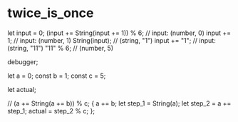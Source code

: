 # twice_is_once


let input = 0;
(input += String(input += 1)) % 6;
  // input: (number, 0)
  input += 1;
  // input: (number, 1)
  String(input);
  // (string, "1")
  input += "1";
  // input: (string, "11")
  "11" % 6;
  // (number, 5)
  


debugger;

let a = 0;
const b = 1;
const c = 5;

let actual;

// (a += String(a += b)) % c;
{
  a += b;
  let step_1 = String(a);
  let step_2 = a += step_1; 
  actual = step_2 % c;
};
